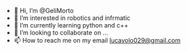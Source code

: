- 👋 Hi, I’m @GeliMorto
- 👀 I’m interested in robotics and infrmatic
- 🌱 I’m currently learning python and c++
- 💞️ I’m looking to collaborate on ...
- 📫 How to reach me on my email lucavolo029@gmail.com

<!---
GeliMorto/GeliMorto is a ✨ special ✨ repository because its `README.md` (this file) appears on your GitHub profile.
You can click the Preview link to take a look at your changes.
--->
